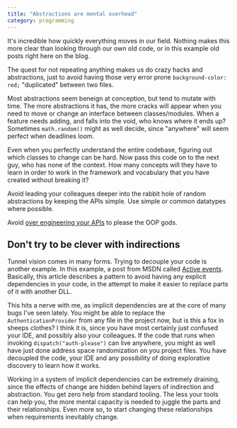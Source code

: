 ```yaml
---
title: "Abstractions are mental overhead"
category: programming
---
```


It's incredible how quickly everything moves in our field. Nothing makes this more clear than
looking through our own old code, or in this example old posts right here on the blog.

The quest for not repeating anything makes us do crazy hacks and abstractions, just to avoid having
those very error prone `background-color: red;` "duplicated" between two files.

Most abstractions seem beneign at conception, but tend to mutate with time. The more abstractions
it has, the more cracks will appear when you need to move or change an interface between classes/modules.
When a feature needs adding, and falls into the void, who knows where it ends up? Sometimes `math.random()` might
as well decide, since "anywhere" will seem perfect when deadlines loom.

<!-- cut -->

Even when you perfectly understand the entire codebase, figuring out which classes to change can be hard.
Now pass this code on to the next guy, who has none of the context. How many concepts will they
have to learn in order to work in the framework and vocabulary that you have created without breaking it?

Avoid leading your colleagues deeper into the rabbit hole of random abstractions by keeping the APIs simple.
Use simple or common datatypes where possible.

Avoid [over engineering your APIs](https://www.quora.com/Was-object-oriented-programming-a-failure/answer/Wouter-van-Oortmerssen?share=1)
to please the OOP gods.

## Don't try to be clever with indirections
Tunnel vision comes in many forms. Trying to decouple your code is another example. In this example,
a post from MSDN called [Active events](https://msdn.microsoft.com/en-us/magazine/mt795187).
Basically, this article describes a pattern to avoid having any explicit dependencies in your code,
in the attempt to make it easier to replace parts of it with another DLL.

This hits a nerve with me, as implicit dependencies are at the core of many bugs I've seen lately.
You might be able to replace the `AuthenticationProvider` from any file in the project now, but is
this a fox in sheeps clothes? I think it is, since you have most certainly just confused your IDE,
and possibly also your colleagues. If the code that runs when invoking `dispatch("auth-please")` can
live anywhere, you might as well have just done  address space randomization on you project files.
You have decoupled the code, your IDE and any possibility of doing explorative discovery to learn
how it works.

Working in a system of implicit dependencies can be extremely draining, since the effects of change
are hidden behind layers of indirection and abstraction. You get zero help from standard tooling.
The less your tools can help you, the more mental capacity is needed to juggle the parts and their
relationships. Even more so, to start changing these relationships when requirements inevitably change.
